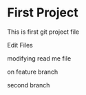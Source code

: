# First Project

This is first git project file

Edit Files

modifying read me file

on feature branch

second branch